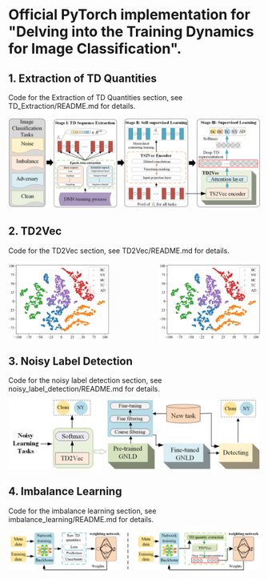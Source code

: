 # Official PyTorch implementation for "Delving into the Training Dynamics  for Image Classification". 



## 1. Extraction of TD Quantities

Code for the Extraction of TD Quantities section, see TD_Extraction/README.md for details.

![](figures/liu.png)

## 2. TD2Vec 

Code for the TD2Vec section, see TD2Vec/README.md for details.


<div style="display: flex; justify-content: space-between;">
    <img src="figures\scatter_sl.png" alt="Image 1" style="width: 40%;">
    <img src="figures\scatter_sl.png" alt="Image 2" style="width: 40%;">
</div>

## 3. Noisy Label Detection 

Code for the noisy label detection section, see noisy_label_detection/README.md for details.

![](figures/gnld.png)

## 4. Imbalance Learning 

Code for the imbalance learning section, see imbalance_learning/README.md for details.

![](figures/MWN-DRTS.png)